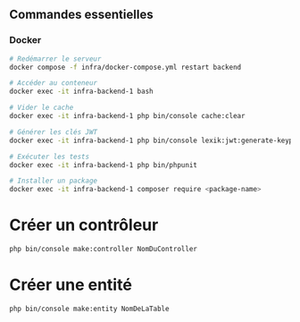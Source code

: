 
## Commandes essentielles

### Docker
```bash
# Redémarrer le serveur
docker compose -f infra/docker-compose.yml restart backend

# Accéder au conteneur
docker exec -it infra-backend-1 bash

# Vider le cache
docker exec -it infra-backend-1 php bin/console cache:clear

# Générer les clés JWT
docker exec -it infra-backend-1 php bin/console lexik:jwt:generate-keypair

# Exécuter les tests
docker exec -it infra-backend-1 php bin/phpunit

# Installer un package
docker exec -it infra-backend-1 composer require <package-name>
```


# Créer un contrôleur
```bash
php bin/console make:controller NomDuController
```

# Créer une entité
```bash
php bin/console make:entity NomDeLaTable
```
